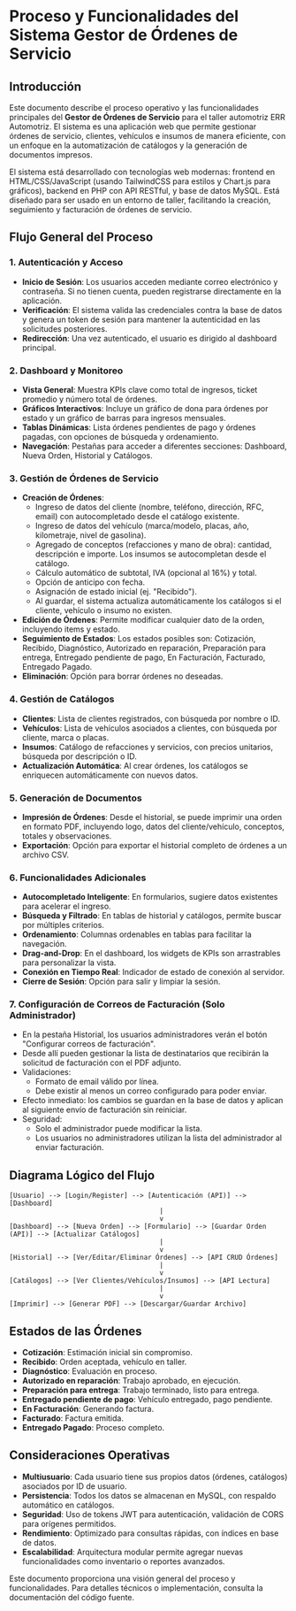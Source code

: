 # Proceso y Funcionalidades del Sistema Gestor de Órdenes de Servicio

## Introducción
Este documento describe el proceso operativo y las funcionalidades principales del **Gestor de Órdenes de Servicio** para el taller automotriz ERR Automotriz. El sistema es una aplicación web que permite gestionar órdenes de servicio, clientes, vehículos e insumos de manera eficiente, con un enfoque en la automatización de catálogos y la generación de documentos impresos.

El sistema está desarrollado con tecnologías web modernas: frontend en HTML/CSS/JavaScript (usando TailwindCSS para estilos y Chart.js para gráficos), backend en PHP con API RESTful, y base de datos MySQL. Está diseñado para ser usado en un entorno de taller, facilitando la creación, seguimiento y facturación de órdenes de servicio.

## Flujo General del Proceso

### 1. Autenticación y Acceso
- **Inicio de Sesión**: Los usuarios acceden mediante correo electrónico y contraseña. Si no tienen cuenta, pueden registrarse directamente en la aplicación.
- **Verificación**: El sistema valida las credenciales contra la base de datos y genera un token de sesión para mantener la autenticidad en las solicitudes posteriores.
- **Redirección**: Una vez autenticado, el usuario es dirigido al dashboard principal.

### 2. Dashboard y Monitoreo
- **Vista General**: Muestra KPIs clave como total de ingresos, ticket promedio y número total de órdenes.
- **Gráficos Interactivos**: Incluye un gráfico de dona para órdenes por estado y un gráfico de barras para ingresos mensuales.
- **Tablas Dinámicas**: Lista órdenes pendientes de pago y órdenes pagadas, con opciones de búsqueda y ordenamiento.
- **Navegación**: Pestañas para acceder a diferentes secciones: Dashboard, Nueva Orden, Historial y Catálogos.

### 3. Gestión de Órdenes de Servicio
- **Creación de Órdenes**:
  - Ingreso de datos del cliente (nombre, teléfono, dirección, RFC, email) con autocompletado desde el catálogo existente.
  - Ingreso de datos del vehículo (marca/modelo, placas, año, kilometraje, nivel de gasolina).
  - Agregado de conceptos (refacciones y mano de obra): cantidad, descripción e importe. Los insumos se autocompletan desde el catálogo.
  - Cálculo automático de subtotal, IVA (opcional al 16%) y total.
  - Opción de anticipo con fecha.
  - Asignación de estado inicial (ej. "Recibido").
  - Al guardar, el sistema actualiza automáticamente los catálogos si el cliente, vehículo o insumo no existen.
- **Edición de Órdenes**: Permite modificar cualquier dato de la orden, incluyendo items y estado.
- **Seguimiento de Estados**: Los estados posibles son: Cotización, Recibido, Diagnóstico, Autorizado en reparación, Preparación para entrega, Entregado pendiente de pago, En Facturación, Facturado, Entregado Pagado.
- **Eliminación**: Opción para borrar órdenes no deseadas.

### 4. Gestión de Catálogos
- **Clientes**: Lista de clientes registrados, con búsqueda por nombre o ID.
- **Vehículos**: Lista de vehículos asociados a clientes, con búsqueda por cliente, marca o placas.
- **Insumos**: Catálogo de refacciones y servicios, con precios unitarios, búsqueda por descripción o ID.
- **Actualización Automática**: Al crear órdenes, los catálogos se enriquecen automáticamente con nuevos datos.

### 5. Generación de Documentos
- **Impresión de Órdenes**: Desde el historial, se puede imprimir una orden en formato PDF, incluyendo logo, datos del cliente/vehículo, conceptos, totales y observaciones.
- **Exportación**: Opción para exportar el historial completo de órdenes a un archivo CSV.

### 6. Funcionalidades Adicionales
- **Autocompletado Inteligente**: En formularios, sugiere datos existentes para acelerar el ingreso.
- **Búsqueda y Filtrado**: En tablas de historial y catálogos, permite buscar por múltiples criterios.
- **Ordenamiento**: Columnas ordenables en tablas para facilitar la navegación.
- **Drag-and-Drop**: En el dashboard, los widgets de KPIs son arrastrables para personalizar la vista.
- **Conexión en Tiempo Real**: Indicador de estado de conexión al servidor.
- **Cierre de Sesión**: Opción para salir y limpiar la sesión.

### 7. Configuración de Correos de Facturación (Solo Administrador)
- En la pestaña Historial, los usuarios administradores verán el botón "Configurar correos de facturación".
- Desde allí pueden gestionar la lista de destinatarios que recibirán la solicitud de facturación con el PDF adjunto.
- Validaciones:
  - Formato de email válido por línea.
  - Debe existir al menos un correo configurado para poder enviar.
- Efecto inmediato: los cambios se guardan en la base de datos y aplican al siguiente envío de facturación sin reiniciar.
- Seguridad:
  - Solo el administrador puede modificar la lista.
  - Los usuarios no administradores utilizan la lista del administrador al enviar facturación.

## Diagrama Lógico del Flujo

```
[Usuario] --> [Login/Register] --> [Autenticación (API)] --> [Dashboard]
                                      |
                                      v
[Dashboard] --> [Nueva Orden] --> [Formulario] --> [Guardar Orden (API)] --> [Actualizar Catálogos]
                                      |
                                      v
[Historial] --> [Ver/Editar/Eliminar Órdenes] --> [API CRUD Órdenes]
                                      |
                                      v
[Catálogos] --> [Ver Clientes/Vehículos/Insumos] --> [API Lectura]
                                      |
                                      v
[Imprimir] --> [Generar PDF] --> [Descargar/Guardar Archivo]
```

## Estados de las Órdenes
- **Cotización**: Estimación inicial sin compromiso.
- **Recibido**: Orden aceptada, vehículo en taller.
- **Diagnóstico**: Evaluación en proceso.
- **Autorizado en reparación**: Trabajo aprobado, en ejecución.
- **Preparación para entrega**: Trabajo terminado, listo para entrega.
- **Entregado pendiente de pago**: Vehículo entregado, pago pendiente.
- **En Facturación**: Generando factura.
- **Facturado**: Factura emitida.
- **Entregado Pagado**: Proceso completo.

## Consideraciones Operativas
- **Multiusuario**: Cada usuario tiene sus propios datos (órdenes, catálogos) asociados por ID de usuario.
- **Persistencia**: Todos los datos se almacenan en MySQL, con respaldo automático en catálogos.
- **Seguridad**: Uso de tokens JWT para autenticación, validación de CORS para orígenes permitidos.
- **Rendimiento**: Optimizado para consultas rápidas, con índices en base de datos.
- **Escalabilidad**: Arquitectura modular permite agregar nuevas funcionalidades como inventario o reportes avanzados.

Este documento proporciona una visión general del proceso y funcionalidades. Para detalles técnicos o implementación, consulta la documentación del código fuente.